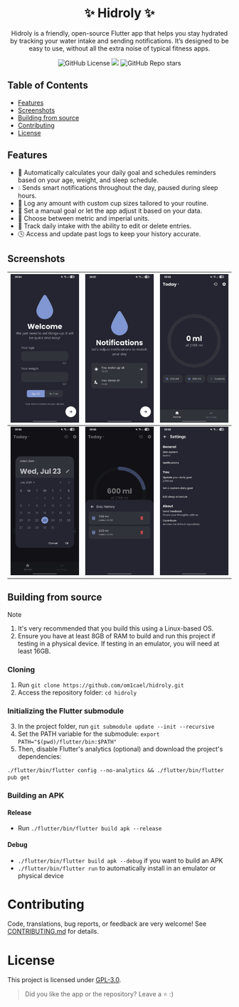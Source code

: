 <h1 align="center">✨ Hidroly ✨</h1>
<p align="center">
Hidroly is a friendly, open-source Flutter app that helps you stay hydrated by tracking your water intake and sending notifications. It’s designed to be easy to use, without all the extra noise of typical fitness apps.
</p>
<div align="center">
  <img alt="GitHub License" src="https://img.shields.io/github/license/om1cael/hidroly">
  <img src="https://img.shields.io/github/downloads/om1cael/hidroly/total">
  <img alt="GitHub Repo stars" src="https://img.shields.io/github/stars/om1cael/hidroly">
</div>

## Table of Contents
- [Features](#features)
- [Screenshots](#screenshots)
- [Building from source](#building-from-source)
- [Contributing](#contributing)
- [License](#license)

## Features
* 🧠 Automatically calculates your daily goal and schedules reminders based on your age, weight, and sleep schedule.
* 💧 Sends smart notifications throughout the day, paused during sleep hours.
* 🥤 Log any amount with custom cup sizes tailored to your routine.
* 🎯 Set a manual goal or let the app adjust it based on your data.
* 📏 Choose between metric and imperial units.
* 📅 Track daily intake with the ability to edit or delete entries.
* 🕓 Access and update past logs to keep your history accurate.

## Screenshots

| <img src="./metadata/en-US/images/phoneScreenshots/1.jpeg" alt="Setup Page" /> | <img src="./metadata/en-US/images/phoneScreenshots/2.jpeg" alt="Notifications Setup" />     | <img src="./metadata/en-US/images/phoneScreenshots/3.jpeg" alt="Home Page" />    |
| ------------------------------------------------------ | ----------------------------------------------------------------------- | -------------------------------------------------------------------- |
| <img src="./metadata/en-US/images/phoneScreenshots/4.jpeg" alt="Day Selection" />   | <img src="./metadata/en-US/images/phoneScreenshots/5.jpeg" alt="Day history view" /> | <img src="./metadata/en-US/images/phoneScreenshots/6.jpeg" alt="Settings Page" /> |

## Building from source

> [!NOTE]
> 1. It's very recommended that you build this using a Linux-based OS.
> 2. Ensure you have at least 8GB of RAM to build and run this project if testing in a physical device. If testing in an emulator, you will need at least 16GB.

### Cloning
1. Run `git clone https://github.com/om1cael/hidroly.git`
2. Access the repository folder: `cd hidroly` 

### Initializing the Flutter submodule
3. In the project folder, run `git submodule update --init --recursive`
4. Set the PATH variable for the submodule: `export PATH="$(pwd)/flutter/bin:$PATH"`
5. Then, disable Flutter's analytics (optional) and download the project's dependencies:
```
./flutter/bin/flutter config --no-analytics && ./flutter/bin/flutter pub get
```

### Building an APK

#### Release
* Run `./flutter/bin/flutter build apk --release`

#### Debug
* `./flutter/bin/flutter build apk --debug` if you want to build an APK
* `./flutter/bin/flutter run` to automatically install in an emulator or physical device

# Contributing
Code, translations, bug reports, or feedback are very welcome! See [CONTRIBUTING.md](CONTRIBUTING.md) for details.

# License
This project is licensed under [GPL-3.0](https://github.com/om1cael/Hidroly/blob/main/LICENSE).

> Did you like the app or the repository? Leave a ⭐ :)
